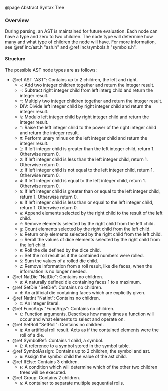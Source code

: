 @page Abstract Syntax Tree

### Overview

During parsing, an AST is maintained for future evaluation. Each node can have a type and zero to
two children. The node type will determine how many and what type of children the node will have.
For more information, see @ref inc/ast.h "ash.h" and @ref inc/symbols.h "symbols.h".

#### Structure

The possible AST node types are as follows:
* @ref AST "AST": Contains up to 2 children, the left and right.
  * `+`: Add two integer children together and return the integer result.
  * `-`: Subtract right integer child from left interg child and return the integer result.
  * `*`: Multiply two integer children together and return the integer result.
  * DIV: Divide left integer child by right integer child and return the integer result.
  * `%`: Modulo left integer child by right integer child and return the integer result.
  * `^`: Raise the left integer child to the power of the right integer child and return the integer result.
  * `M`: Perform unary minus on the left integer child and return the integer result.
  * `1`: If left integer child is greater than the left integer child, return 1. Otherwise return 0.
  * `2`: If left integer child is less than the left integer child, return 1. Otherwise return 0.
  * `3`: If left integer child is not equal to the left integer child, return 1. Otherwise return 0.
  * `4`: If left integer child is equal to the left integer child, return 1. Otherwise return 0.
  * `5`: If left integer child is greater than or equal to the left integer child, return 1. Otherwise return 0.
  * `6`: If left integer child is less than or equal to the left integer child, return 1. Otherwise return 0.
  * `e`: Append elements selected by the right child to the result of the left child.
  * `f`: Remove elements selected by the right child from the left child.
  * `g`: Count elements selected by the right child from the left child.
  * `h`: Return only elements selected by the right child from the left child.
  * `i`: Reroll the values of dice elements selected by the right child from the left child.
  * `R`: Roll the die defined by the dice child.
  * `r`: Set the roll result as if the contained numbers were rolled.
  * `S`: Sum the values of a rolled die child.
  * `Z`: Remove information from a roll result, like die faces, when the information is no longer needed.
* @ref NatDie "NatDie": Contains no children.
  * `D`: A naturally defined die containing faces 1 to a maximum.
* @ref SetDie "SetDie": Contains no children.
  * `d`: An artificial die containing faces which are explicitly given.
* @ref NatInt "NatInt": Contains no children.
  * `I`: An integer literal.
* @ref FuncArgs "FuncArgs": Contains no children.
  * `C`: Function arguments. Describes how many times a function will occur and what elements to select and operate on.
* @ref SetRoll "SetRoll": Contains no children.
  * `Q`: An artificial roll result. Acts as if the contained elements were the roll of a die.
* @ref SymbolRef: Contains 1 child, a symbol.
	* `E`: A reference to a symbol stored in the symbol table.
* @ref SymbolAssign: Contains up to 2 children, the symbol and ast.
  * `A`: Assign the symbol child the value of the ast child.
* @ref IfElse: Contains 3 children.
  * `F`: A condition which will determine which of the other two children trees will be executed.
* @ref Group: Contains 2 children.
  * `G`: A container to separate multiple sequential rolls.
